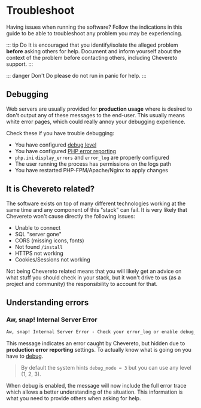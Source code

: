 # Troubleshoot

Having issues when running the software? Follow the indications in this guide to be able to troubleshoot any problem you may be experiencing.

::: tip Do
It is encouraged that you identify/isolate the alleged problem **before** asking others for help. Document and inform yourself about the context of the problem before contacting others, including Chevereto support.
:::

::: danger Don't
Do please do not run in panic for help.
:::

## Debugging

Web servers are usually provided for **production usage** where is desired to don't output any of these messages to the end-user. This usually means white error pages, which could really annoy your debugging experience.

Check these if you have trouble debugging:

- You have configured [debug level](./debug.md#debug-level)
- You have configured [PHP error reporting](./debug.md#php-error-reporting)
- `php.ini` `display_errors` and `error_log` are properly configured
- The user running the process has permissions on the logs path
- You have restarted PHP-FPM/Apache/Nginx to apply changes

## It is Chevereto related?

The software exists on top of many different technologies working at the same time and any component of this "stack" can fail. It is very likely that Chevereto won't cause directly the following issues:

- Unable to connect
- SQL "server gone"
- CORS (missing icons, fonts)
- Not found `/install`
- HTTPS not working
- Cookies/Sessions not working

Not being Chevereto related means that you will likely get an advice on what stuff you should check in your stack, but it won't drive to us (as a project and community) the responsibility to account for that.

## Understanding errors

### Aw, snap! Internal Server Error

```txt
Aw, snap! Internal Server Error - Check your error_log or enable debug_mode = 3
```

This message indicates an error caught by Chevereto, but hidden due to **production error reporting** settings. To actually know what is going on you have to [debug](./debug.md).

> By default the system hints `debug_mode = 3` but you can use any level (1, 2, 3).

When debug is enabled, the message will now include the full error trace which allows a better understanding of the situation. This information is what you need to provide others when asking for help.
